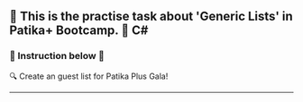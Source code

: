 ## :notebook: This is the practise task about 'Generic Lists' in Patika+ Bootcamp. :notebook: C#
###  :page_with_curl: Instruction below :page_with_curl: 
:mag: Create an guest list for Patika Plus Gala!
****
